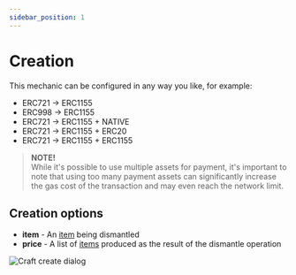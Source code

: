 ```yaml
---
sidebar_position: 1
---
```


# Creation

This mechanic can be configured in any way you like, for example:

- ERC721 -> ERC1155
- ERC998 -> ERC1155
- ERC721 -> ERC1155 + NATIVE
- ERC721 -> ERC1155 + ERC20
- ERC721 -> ERC1155 + ERC1155

> **NOTE!** <br/>
> While it's possible to use multiple assets for payment, it's important
to note that using too many payment assets can significantly increase the gas cost of the transaction and may even reach
the network limit.

## Creation options

- **item** - An [item](/admin/miscellaneous/asset/) being dismantled
- **price** - A list of [items](/admin/miscellaneous/asset/) produced as the result of the dismantle operation

![Craft create dialog](/img/admin/mechanics-simple/recipes/dismantle/dismantle_create_dialog.png)

